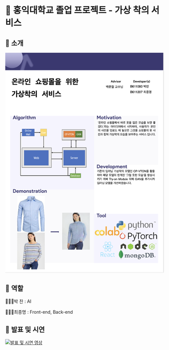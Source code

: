 # 👕 홍익대학교 졸업 프로젝트 - 가상 착의 서비스

## 🔔 소개

![Alt text](/img/image.png)

## 👥 역할

🧑🏻‍💻박 찬 : AI

🧑🏻‍💻최종명 : Front-end, Back-end

## 📣 발표 및 시연

[![발표 및 시연 영상](https://img.youtube.com/vi/cga9QnJL2Ik/0.jpg)](https://www.youtube.com/watch?v=cga9QnJL2Ik&t=214s)
